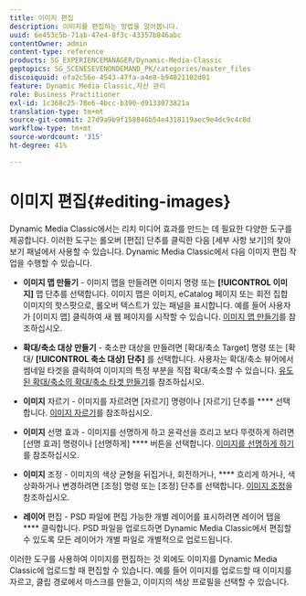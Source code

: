 ```yaml
---
title: 이미지 편집
description: 이미지를 편집하는 방법을 알아봅니다.
uuid: 6e453c5b-71ab-47e4-8f3c-43357b846abc
contentOwner: admin
content-type: reference
products: SG_EXPERIENCEMANAGER/Dynamic-Media-Classic
geptopics: SG_SCENESEVENONDEMAND_PK/categories/master_files
discoiquuid: efa2c56e-4543-47fa-a4e8-b94021102d01
feature: Dynamic Media Classic,자산 관리
role: Business Practitioner
exl-id: 1c368c25-78e6-4bcc-b390-d9133073821a
translation-type: tm+mt
source-git-commit: 27d9a9b9f158846b54e4318119aec9e4dc9c4c0d
workflow-type: tm+mt
source-wordcount: '315'
ht-degree: 41%

---
```


# 이미지 편집{#editing-images}

Dynamic Media Classic에서는 리치 미디어 효과를 만드는 데 필요한 다양한 도구를 제공합니다. 이러한 도구는 롤오버 [편집] 단추를 클릭한 다음 [세부 사항 보기]의 찾아보기 패널에서 사용할 수 있습니다. Dynamic Media Classic에서 다음 이미지 편집 작업을 수행할 수 있습니다.

* **이미지 맵 만들기**  - 이미지 맵을 만들려면 이미지 명령 또는  **[!UICONTROL 이미지]** 맵 단추를 선택합니다. 이미지 맵은 이미지, eCatalog 페이지 또는 회전 집합 이미지의 핫스팟으로, 롤오버 텍스트가 있는 패널을 표시합니다. 예를 들어 사용자가 [이미지 맵] 클릭하여 새 웹 페이지를 시작할 수 있습니다. [이미지 맵 만들기](/help/creating-image-maps.md)를 참조하십시오.

* **확대/축소 대상 만들기**  - 축소판 대상을 만들려면 [확대/축소 Target] 명령 또는 [확대/ **[!UICONTROL 축소 대상] 단추]** 를 선택합니다. 사용자는 확대/축소 뷰어에서 썸네일 타겟을 클릭하여 이미지의 특정 부분을 직접 확대/축소할 수 있습니다. [유도된 확대/축소의 확대/축소 타겟 만들기](/help/creating-zoom-targets-guided-zoom.md)를 참조하십시오.

* **이미지**  자르기 - 이미지를 자르려면 [자르기] 명령이나 [자르기] 단추를  **** 선택합니다. [이미지 자르기](/help/cropping-image.md)를 참조하십시오.

* **이미지**  선명 효과 - 이미지를 선명하게 하고 윤곽선을 흐리고 보다 뚜렷하게 하려면 [선명 효과] 명령이나 [선명하게]  **** 버튼을 선택합니다. [이미지를 선명하게 하기](/help/sharpening-image.md)를 참조하십시오.

* **이미지**  조정 - 이미지의 색상 균형을 뒤집거나, 회전하거나,  **** 흐리게 하거나, 색상화하거나 변경하려면 [조정] 명령 또는 [조정] 단추를 선택합니다. [이미지 조정](/help/adjusting-image.md)을 참조하십시오.

* **레이어**  편집 - PSD 파일에 편집 가능한 개별 레이어를 표시하려면 레이어 탭을  **** 클릭합니다. PSD 파일을 업로드하면 Dynamic Media Classic에서 편집할 수 있도록 모든 레이어가 개별 파일로 개별적으로 업로드됩니다.

이러한 도구를 사용하여 이미지를 편집하는 것 외에도 이미지를 Dynamic Media Classic에 업로드할 때 편집할 수 있습니다. 예를 들어 이미지를 업로드할 때 이미지를 자르고, 클립 경로에서 마스크를 만들고, 이미지의 색상 프로필을 선택할 수 있습니다.
